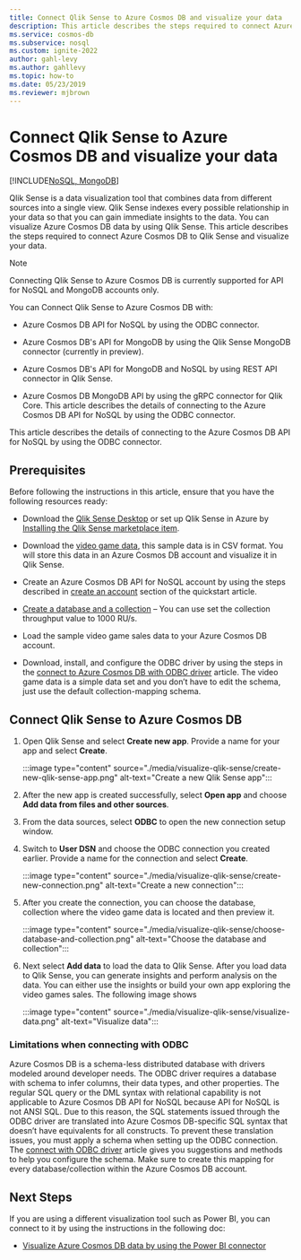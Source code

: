 ```yaml
---
title: Connect Qlik Sense to Azure Cosmos DB and visualize your data
description: This article describes the steps required to connect Azure Cosmos DB to Qlik Sense and visualize your data. 
ms.service: cosmos-db
ms.subservice: nosql
ms.custom: ignite-2022
author: gahl-levy
ms.author: gahllevy
ms.topic: how-to
ms.date: 05/23/2019
ms.reviewer: mjbrown
---
```


# Connect Qlik Sense to Azure Cosmos DB and visualize your data
[!INCLUDE[NoSQL, MongoDB](includes/appliesto-nosql-mongodb.md)]

Qlik Sense is a data visualization tool that combines data from different sources into a single view. Qlik Sense indexes every possible relationship in your data so that you can gain immediate insights to the data. You can visualize Azure Cosmos DB data by using Qlik Sense. This article describes the steps required to connect Azure Cosmos DB to Qlik Sense and visualize your data. 

> [!NOTE]
> Connecting Qlik Sense to Azure Cosmos DB is currently supported for API for NoSQL and MongoDB accounts only.

You can Connect Qlik Sense to Azure Cosmos DB with:

* Azure Cosmos DB API for NoSQL by using the ODBC connector.

* Azure Cosmos DB's API for MongoDB by using the Qlik Sense MongoDB connector (currently in preview).

* Azure Cosmos DB's API for MongoDB and NoSQL by using REST API connector in Qlik Sense.

* Azure Cosmos DB MongoDB API by using the gRPC connector for Qlik Core.
This article describes the details of connecting to the Azure Cosmos DB API for NoSQL by using the ODBC connector.

This article describes the details of connecting to the Azure Cosmos DB API for NoSQL by using the ODBC connector.

## Prerequisites

Before following the instructions in this article, ensure that you have the following resources ready:

* Download the [Qlik Sense Desktop](https://www.qlik.com/us/try-or-buy/download-qlik-sense) or set up Qlik Sense in Azure by [Installing the Qlik Sense marketplace item](https://azuremarketplace.microsoft.com/marketplace/apps/qlik.qlik-sense).

* Download the [video game data](https://www.kaggle.com/gregorut/videogamesales), this sample data is in CSV format. You will store this data in an Azure Cosmos DB account and visualize it in Qlik Sense.

* Create an Azure Cosmos DB API for NoSQL account by using the steps described in [create an account](create-sql-api-dotnet.md#create-account) section of the quickstart article.

* [Create a database and a collection](nosql/quickstart-java.md) – You can use set the collection throughput value to 1000 RU/s. 

* Load the sample video game sales data to your Azure Cosmos DB account.

* Download, install, and configure the ODBC driver by using the steps in the [connect to Azure Cosmos DB with ODBC driver](odbc-driver.md) article. The video game data is a simple data set and you don’t have to edit the schema, just use the default collection-mapping schema.

## Connect Qlik Sense to Azure Cosmos DB

1. Open Qlik Sense and select **Create new app**. Provide a name for your app and select **Create**.

   :::image type="content" source="./media/visualize-qlik-sense/create-new-qlik-sense-app.png" alt-text="Create a new Qlik Sense app":::

2. After the new app is created successfully, select **Open app** and choose **Add data from files and other sources**. 

3. From the data sources, select **ODBC** to open the new connection setup window. 

4. Switch to **User DSN** and choose the ODBC connection you created earlier. Provide a name for the connection and select **Create**. 

   :::image type="content" source="./media/visualize-qlik-sense/create-new-connection.png" alt-text="Create a new connection":::

5. After you create the connection, you can choose the database, collection where the video game data is located and then preview it.

   :::image type="content" source="./media/visualize-qlik-sense/choose-database-and-collection.png" alt-text="Choose the database and collection"::: 

6. Next select **Add data** to load the data to Qlik Sense. After you load data to Qlik Sense, you can generate insights and perform analysis on the data. You can either use the insights or build your own app exploring the video games sales. The following image shows 

   :::image type="content" source="./media/visualize-qlik-sense/visualize-data.png" alt-text="Visualize data":::

### Limitations when connecting with ODBC 

Azure Cosmos DB is a schema-less distributed database with drivers modeled around developer needs. The ODBC driver requires a database with schema to infer columns, their data types, and other properties. The regular SQL query or the DML syntax with relational capability is not applicable to Azure Cosmos DB API for NoSQL because API for NoSQL is not ANSI SQL. Due to this reason, the SQL statements issued through the ODBC driver are translated into Azure Cosmos DB-specific SQL syntax that doesn’t have equivalents for all constructs. To prevent these translation issues, you must apply a schema when setting up the ODBC connection. The [connect with ODBC driver](odbc-driver.md) article gives you suggestions and methods to help you configure the schema. Make sure to create this mapping for every database/collection within the Azure Cosmos DB account.

## Next Steps

If you are using a different visualization tool such as Power BI, you can connect to it by using the instructions in the following doc:

* [Visualize Azure Cosmos DB data by using the Power BI connector](powerbi-visualize.md)
